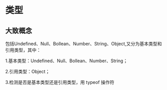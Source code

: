 # 类型

## 大致概念

包括Undefined、Null、Bollean、Number、String、Object,又分为基本类型和引用类型，其中：

1.基本类型：Undefined、Null、Bollean、Number、String；

2.引用类型：Object；

3.检测是否是基本类型还是引用类型，用 typeof 操作符
